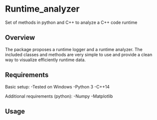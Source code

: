 # Runtime_analyzer
Set of methods in python and C++ to analyze a C++ code runtime

## Overview
The package proposes a runtime logger and a runtime analyzer. The included classes and methods are very simple to use and provide a clean way to visualize efficiently
runtime data.

## Requirements
Basic setup:
-Tested on Windows
-Python 3
-C++14

Additional requirements (python):
-Numpy
-Matplotlib

## Usage
